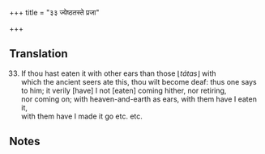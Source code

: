 +++
title = "३३ ज्येष्ठतस्ते प्रजा"

+++
## Translation
33. If thou hast eaten it with other ears than those ⌊*tátas*⌋ with  
which the ancient seers ate this, thou wilt become deaf: thus one says  
to him; it verily \[have\] I not \[eaten\] coming hither, nor retiring,  
nor coming on; with heaven-and-earth as ears, with them have I eaten it,  
with them have I made it go etc. etc.

## Notes

